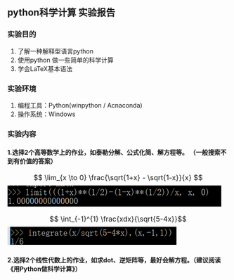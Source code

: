 ## python科学计算 实验报告
### 实验目的
1. 了解一种解释型语言python  
2. 使用python 做一些简单的科学计算  
3. 学会LaTeX基本语法
### 实验环境
1. 编程工具：Python(winpython / Acnaconda)  
2. 操作系统：Windows  
### 实验内容
#### 1.选择2个高等数学上的作业，如泰勒分解、公式化简、解方程等。 （一般搜索不到有价值的答案）
<font size = "3">$$ \lim_{x \to 0} \frac{\sqrt{1+x} - \sqrt{1-x}}{x} $$  </font>
![cal1](./images/python1.png)

<font size = "3">$$ \int_{-1}^{1}  \frac{xdx}{\sqrt{5-4x}}$$</font>
![cal2](./images/python2.png)

#### 2.选择2个线性代数上的作业，如求dot、逆矩阵等，最好会解方程。（建议阅读《用Python做科学计算》）